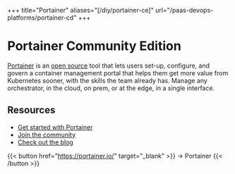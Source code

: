 +++
title="Portainer"
aliases="[/diy/portainer-ce]"
url="/paas-devops-platforms/portainer-cd" 
+++

# Portainer Community Edition

[Portainer](https://portainer.io) is an [open source](https://github.com/portainer/portainer) tool that lets users set-up, configure, and govern a container management portal that helps them get more value from Kubernetes sooner, with the skills the team already has. Manage any orchestrator, in the cloud, on prem, or at the edge, in a single interface.

## Resources

* [Get started with Portainer](https://docs.portainer.io/v/ce-2.9/start/install/server/kubernetes/baremetal)
* [Join the community](https://community.portainer.io/)
* [Check out the blog](https://portainer.io/blog)

{{< button href="https://portainer.io/" target="_blank" >}}
-> Portainer
{{< /button >}}
